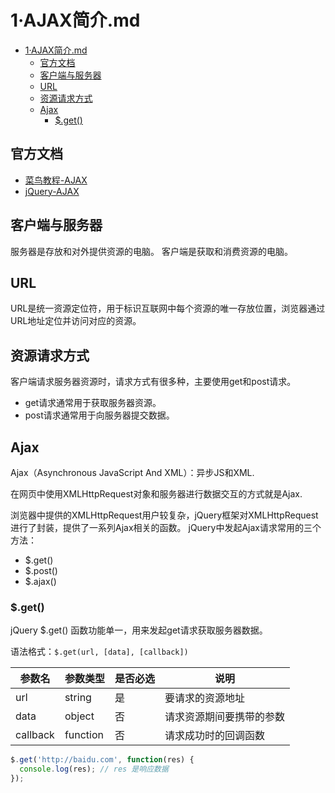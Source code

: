 # 1·AJAX简介.md

<!-- TOC -->
- [1·AJAX简介.md](#1ajax简介md)
  - [官方文档](#官方文档)
  - [客户端与服务器](#客户端与服务器)
  - [URL](#url)
  - [资源请求方式](#资源请求方式)
  - [Ajax](#ajax)
    - [$.get()](#get)
<!-- TOC -->

## 官方文档
- [菜鸟教程-AJAX](https://www.runoob.com/ajax/ajax-tutorial.html)
- [jQuery-AJAX](https://www.jquery123.com/category/ajax/)

## 客户端与服务器
服务器是存放和对外提供资源的电脑。
客户端是获取和消费资源的电脑。

## URL
URL是统一资源定位符，用于标识互联网中每个资源的唯一存放位置，浏览器通过URL地址定位并访问对应的资源。

## 资源请求方式
客户端请求服务器资源时，请求方式有很多种，主要使用get和post请求。

- get请求通常用于获取服务器资源。
- post请求通常用于向服务器提交数据。

## Ajax
Ajax（Asynchronous JavaScript And XML）：异步JS和XML.

在网页中使用XMLHttpRequest对象和服务器进行数据交互的方式就是Ajax.

浏览器中提供的XMLHttpRequest用户较复杂，jQuery框架对XMLHttpRequest进行了封装，提供了一系列Ajax相关的函数。
jQuery中发起Ajax请求常用的三个方法：
- $.get()
- $.post()
- $.ajax()

### $.get()
jQuery $.get() 函数功能单一，用来发起get请求获取服务器数据。

语法格式：`$.get(url, [data], [callback])`

| 参数名      | 参数类型     | 是否必选 | 说明           |
|----------|----------|------|--------------|
| url      | string   | 是    | 要请求的资源地址     |
| data     | object   | 否    | 请求资源期间要携带的参数 |
| callback | function | 否    | 请求成功时的回调函数   |

```js
$.get('http://baidu.com', function(res) {
  console.log(res); // res 是响应数据
});
```









